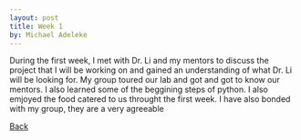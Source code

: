 ```yaml
---
layout: post
title: Week 1
by: Michael Adeleke
---
```


During the first week, I met with Dr. Li and my mentors to discuss the project 
that I will be working on and gained an understanding of what Dr. Li will be looking for. My group toured our lab and got and got to know our mentors. I also learned some of the beggining steps of python. I also emjoyed the food catered to us throught the first week. I have also bonded with my group, they are a very agreeable 


[Back](./)
